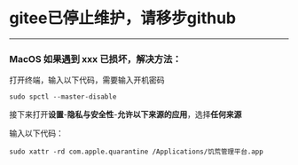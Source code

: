 # gitee已停止维护，请移步github
---
### MacOS 如果遇到 xxx 已损坏，解决方法：
打开终端，输入以下代码，需要输入开机密码
```shell
sudo spctl --master-disable
```
接下来打开**设置**-**隐私与安全性**-**允许以下来源的应用**，选择**任何来源**  
  
输入以下代码：
```shell
sudo xattr -rd com.apple.quarantine /Applications/饥荒管理平台.app
```
